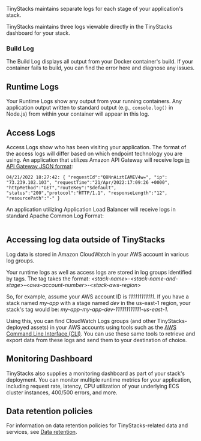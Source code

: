 TinyStacks maintains separate logs for each stage of your application's stack.

TinyStacks maintains three logs viewable directly in the TinyStacks dashboard for your stack. 

### Build Log

The Build Log displays all output from your Docker container's build. If your container fails to build, you can find the error here and diagnose any issues.

## Runtime Logs

Your Runtime Logs show any output from your running containers. Any application output written to standard output (e.g., `console.log()` in Node.js) from within your container will appear in this log. 

## Access Logs

Access Logs show who has been visiting your application. The format of the access logs will differ based on which endpoint technology you are using. An application that utilizes Amazon API Gateway will receive logs <a href="https://docs.aws.amazon.com/apigateway/latest/developerguide/set-up-logging.html" target="_blank">in API Gateway JSON format</a>:

```
04/21/2022 18:27:42: { "requestId":"Q8NnAiztIAMEV4w=", "ip": "73.239.102.103", "requestTime":"21/Apr/2022:17:09:26 +0000", "httpMethod":"GET","routeKey":"$default", "status":"200","protocol":"HTTP/1.1", "responseLength":"12", "resourcePath":"-" }
```

An application utilizing Application Load Balancer will receive logs in standard Apache Common Log Format: 

```

```

## Accessing log data outside of TinyStacks

Log data is stored in Amazon CloudWatch in your AWS account in various log groups. 

Your runtime logs as well as access logs are stored in log groups identified by tags. The tag takes the format: &lt;*stack-name*&gt;-&lt;*stack-name-and-stage*&gt;-&lt;*aws-account-number*&gt;-&lt;*stack-aws-region*&gt;

So, for example, assume your AWS account ID is *111111111111*. If you have a stack named *my-app* with a stage named *dev* in the us-east-1 region, your stack's tag would be: *my-app-my-app-dev-111111111111-us-east-1*. 

Using this, you can find CloudWatch Logs groups (and other TinyStacks-deployed assets) in your AWS accounts using tools such as the <a href="https://aws.amazon.com/cli/" target="_blank">AWS Command Line Interface (CLI)</a>. You can use these same tools to retrieve and export data from these logs and send them to your destination of choice.

## Monitoring Dashboard

TinyStacks also supplies a monitoring dashboard as part of your stack's deployment. You can monitor multiple runtime metrics for your application, including request rate, latency, CPU utilization of your underlying ECS cluster instances, 400/500 errors, and more. 

## Data retention policies

For information on data retention policies for TinyStacks-related data and services, see [Data retention](data-retention.md).